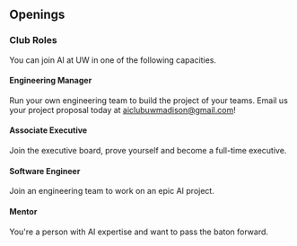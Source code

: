 ## Openings

### Club Roles

You can join AI at UW in one of the following capacities.

#### Engineering Manager
Run your own engineering team to build the project of your teams. Email us your project proposal today at aiclubuwmadison@gmail.com!

#### Associate Executive
Join the executive board, prove yourself and become a full-time executive. 

#### Software Engineer
Join an engineering team to work on an epic AI project.

#### Mentor
You're a person with AI expertise and want to pass the baton forward. 


